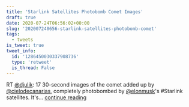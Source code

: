 ```yaml
---
title: 'Starlink Satellites Photobomb Comet Images'
draft: true
date: 2020-07-24T06:56:02+00:00
slug: '202007240656-starlink-satellites-photobomb-comet'
tags:
  - tweets
is_tweet: true
tweet_info:
  id: '1286450030337908736'
  type: 'retweet'
  is_thread: False
---
```




RT [@djulik](https://x.com/djulik): 17 30-second images of the comet added up by [@cielodecanarias](https://x.com/cielodecanarias), completely photobombed by [@elonmusk](https://x.com/elonmusk)'s #Starlink satellites. It's… [continue reading](https://x.com/sytelus/status/1286450030337908736)
